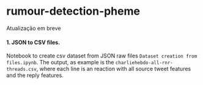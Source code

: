 # rumour-detection-pheme
Atualização em breve

#### 1. JSON to CSV files.
Notebook to create csv dataset from JSON raw files ```Dataset creation from files.ipynb```. The output, as example is the  ```charliehebdo-all-rnr-threads.csv```, where each line is an reaction with all source tweet features and the reply features.
